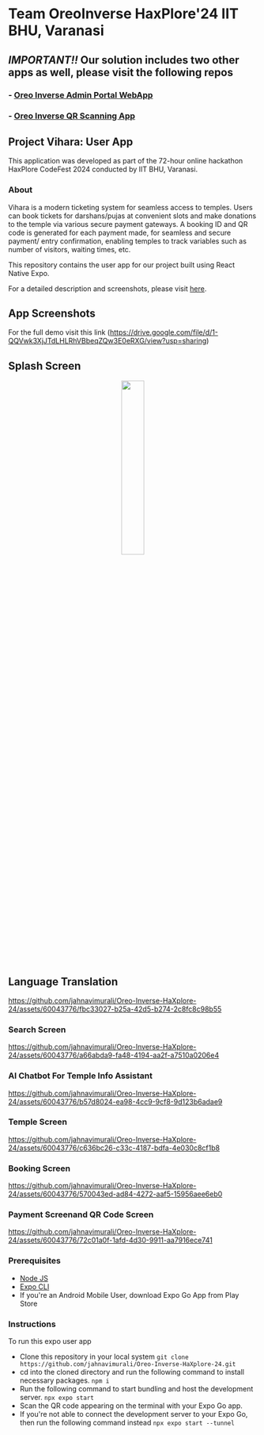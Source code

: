 # Team OreoInverse HaxPlore'24 IIT BHU, Varanasi

## *IMPORTANT!!* Our solution includes two other apps as well, please visit the following repos
### - [Oreo Inverse Admin Portal WebApp](https://github.com/jahnavimurali/Oreo-Inverse-TemplePortal-WebApp)
### - [Oreo Inverse QR Scanning App](https://github.com/jahnavimurali/Oreo-Inverse-QR-Scanning-App)

## Project Vihara: User App

This application was developed as part of the 72-hour online hackathon HaxPlore CodeFest 2024 conducted by IIT BHU, Varanasi.

### About

Vihara is a modern ticketing system for seamless access to temples. Users can book tickets for darshans/pujas at convenient slots and make donations to the temple via various secure payment gateways. A booking ID and QR code is generated for each payment made, for seamless and secure payment/ entry confirmation, enabling temples to track variables such as number of visitors, waiting times, etc. 

This repository contains the user app for our project built using React Native Expo. 

For a detailed description and screenshots, please visit [here](https://drive.google.com/file/d/1-QQVwk3XjJTdLHLRhVBbeqZQw3E0eRXG/view?usp=sharing).



## App Screenshots 

For the full demo visit this link 
(https://drive.google.com/file/d/1-QQVwk3XjJTdLHLRhVBbeqZQw3E0eRXG/view?usp=sharing)

## Splash Screen

<p align="center">
  <img src="https://github.com/jahnavimurali/Oreo-Inverse-HaXplore-24/assets/60043776/dc73b6df-1d0e-4247-a60f-d8f44e53e2fb" width="30%" />
</p>

## Language Translation

https://github.com/jahnavimurali/Oreo-Inverse-HaXplore-24/assets/60043776/fbc33027-b25a-42d5-b274-2c8fc8c98b55


### Search Screen

https://github.com/jahnavimurali/Oreo-Inverse-HaXplore-24/assets/60043776/a66abda9-fa48-4194-aa2f-a7510a0206e4

### AI Chatbot For Temple Info Assistant

https://github.com/jahnavimurali/Oreo-Inverse-HaXplore-24/assets/60043776/b57d8024-ea98-4cc9-9cf8-9d123b6adae9


### Temple Screen 
https://github.com/jahnavimurali/Oreo-Inverse-HaXplore-24/assets/60043776/c636bc26-c33c-4187-bdfa-4e030c8cf1b8

### Booking Screen


https://github.com/jahnavimurali/Oreo-Inverse-HaXplore-24/assets/60043776/570043ed-ad84-4272-aaf5-15956aee6eb0


### Payment Screenand QR Code Screen


https://github.com/jahnavimurali/Oreo-Inverse-HaXplore-24/assets/60043776/72c01a0f-1afd-4d30-9911-aa7916ece741








### Prerequisites

- [Node JS](https://nodejs.org/en)
- [Expo CLI](https://docs.expo.dev/get-started/installation/)
- If you're an Android Mobile User, download Expo Go App from Play Store

### Instructions

To run this expo user app

- Clone this repository in your local system
  `git clone https://github.com/jahnavimurali/Oreo-Inverse-HaXplore-24.git`
- cd into the cloned directory and run the following command to install necessary packages.
  `npm i`
- Run the following command to start bundling and host the development server.
    `npx expo start`
- Scan the QR code appearing on the terminal with your Expo Go app.
- If you're not able to connect the development server to your Expo Go, then run the following command instead
    `npx expo start --tunnel`

